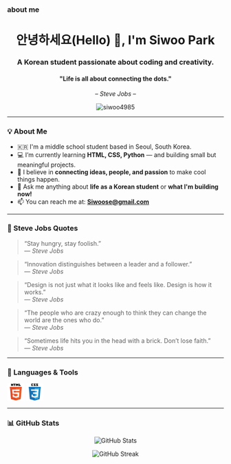 ### about me

<h1 align="center">안녕하세요(Hello) 👋, I'm Siwoo Park</h1>
<h3 align="center">A Korean student passionate about coding and creativity.</h3>
<h4 align="center">"Life is all about connecting the dots."</h4>
<p align="center"><em>– Steve Jobs –</em></p>

<p align="center">
  <img src="https://komarev.com/ghpvc/?username=siwoo4985&label=Profile%20views&color=0e75b6&style=flat" alt="siwoo4985" />
</p>

---

### 💡 About Me

- 🇰🇷 I'm a middle school student based in Seoul, South Korea.  
- 💻 I’m currently learning **HTML, CSS, Python** — and building small but meaningful projects.  
- 🎯 I believe in **connecting ideas, people, and passion** to make cool things happen.  
- 💬 Ask me anything about **life as a Korean student** or **what I'm building now!**  
- 📫 You can reach me at: **Siwoose@gmail.com**

---

### 💬 Steve Jobs Quotes

> “Stay hungry, stay foolish.”  
> — *Steve Jobs*

> “Innovation distinguishes between a leader and a follower.”  
> — *Steve Jobs*

> “Design is not just what it looks like and feels like. Design is how it works.”  
> — *Steve Jobs*

> “The people who are crazy enough to think they can change the world are the ones who do.”  
> — *Steve Jobs*

> “Sometimes life hits you in the head with a brick. Don’t lose faith.”  
> — *Steve Jobs*

---

### 🚀 Languages & Tools

<p align="left">
  <a href="https://www.w3.org/html/" target="_blank"><img src="https://raw.githubusercontent.com/devicons/devicon/master/icons/html5/html5-original-wordmark.svg" width="40" height="40" alt="HTML5"/></a>
  <a href="https://www.w3schools.com/css/" target="_blank"><img src="https://raw.githubusercontent.com/devicons/devicon/master/icons/css3/css3-original-wordmark.svg" width="40" height="40" alt="CSS3"/></a>
</p>

---

### 📊 GitHub Stats

<p align="center">
  <img src="https://github-readme-stats.vercel.app/api?username=siwoo4985&show_icons=true&locale=en" alt="GitHub Stats" />
</p>

<p align="center">
  <img src="https://github-readme-streak-stats.herokuapp.com/?user=siwoo4985" alt="GitHub Streak" />
</p>
